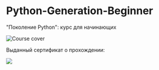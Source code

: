 # Python-Generation-Beginner

"Поколение Python": курс для начинающих

<img class="course-card__cover" alt="Course cover" src="https://cdn.stepik.net/media/cache/images/courses/58852/cover_VKXNCa8/1041d1e78ecc504952ef0058071ef02c.png">

Выданный сертификат о прохождении:

<p>
    <a href="https://stepik.org/cert/2147523">
        <img src="https://stepik.org/certificate/38c2b23c5131e96e93d3b0034543b9f82b4b4523.png?resolution=low">
    </a>
</p>

